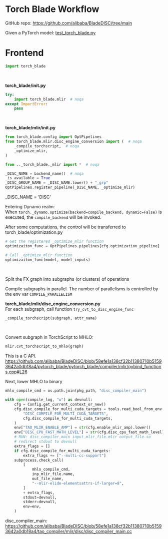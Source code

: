 # Torch Blade Workflow
GitHub repo: https://github.com/alibaba/BladeDISC/tree/main
<br/>

Given a PyTorch model: [test_torch_blade.py](./test_torch_blade.py)

# Frontend
```Python
import torch_blade
```
<br/>

**torch_blade/__init__.py**
```Python
try:
    import torch_blade.mlir  # noqa
except ImportError:
    pass
```
<br/>

**torch_blade/mlir/__init__.py**
```Python
from torch_blade.config import OptPipelines
from torch_blade.mlir.disc_engine_conversion import (  # noqa
    _compile_torchscript,  # noqa
    _optimize_mlir,
)

from .._torch_blade._mlir import *  # noqa

_DISC_NAME = backend_name()  # noqa
_is_available = True
_DISC_GROUP_NAME = _DISC_NAME.lower() + "_grp"
OptPipelines.register_pipeline(_DISC_NAME, _optimize_mlir)
```
_DISC_NAME = 'DISC'
<br/>


Entering Dynamo realm:<br/>
When `torch._dynamo.optimize(backend=compile_backend, dynamic=False)` is executed, the `compile_backend` will be invoked.


After some computations, the control will be transferred to torch_blade/optimization.py
```Python
# Get the registered _optimize_mlir function
optimizaiton_func = OptPipelines.pipelines[cfg.optimization_pipeline]

# Call _optimize_mlir function
optimizaiton_func(model, model_inputs)
```
<br/>

Split the FX graph into subgraphs (or clusters) of operations
<br/>

Compile subgraphs in parallel. The number of parallelisms is controlled by the env var `COMPILE_PARALLELISM`

**torch_blade/mlir/disc_engine_conversion.py**<br/>
For each subgraph, call function `try_cvt_to_disc_engine_func`
```Python
_compile_torchscript(subgraph, attr_name)
```
<br/>

Convert subgraph in TorchScript to MHLO:
```Python
mlir.cvt_torchscript_to_mhlo(graph)
```
This is a C API.
https://github.com/alibaba/BladeDISC/blob/58efe1a138cf32b11380710b51593642a0db18a4/pytorch_blade/pytorch_blade/compiler/mlir/pybind_functions.cpp#L26
<br/>


Next, lower MHLO to binary
```Python
mhlo_compile_cmd = os.path.join(pkg_path, "disc_compiler_main")

with open(compile_log, "w") as devnull:
    cfg = Config.get_current_context_or_new()
    cfg.disc_compile_for_multi_cuda_targets = tools.read_bool_from_env(
        "DISC_COMPILE_FOR_MULTI_CUDA_TARGETS",
        cfg.disc_compile_for_multi_cuda_targets,
    )
    env["TAO_MLIR_ENABLE_AMP"] = str(cfg.enable_mlir_amp).lower()
    env["DISC_CPU_FAST_MATH_LEVEL"] = str(cfg.disc_cpu_fast_math_level)
    # RUN: disc_compiler_main input_mlir_file.mlir output_file.so
    # redirect stdout to devnull
    extra_flags = []
    if cfg.disc_compile_for_multi_cuda_targets:
        extra_flags += ["--multi-cc-support"]
    subprocess.check_call(
        [
            mhlo_compile_cmd,
            inp_mlir_file.name,
            out_file_name,
            "--mlir-elide-elementsattrs-if-larger=8",
        ]
        + extra_flags,
        stdout=devnull,
        stderr=devnull,
        env=env,
    )
```

disc_compiler_main: https://github.com/alibaba/BladeDISC/blob/58efe1a138cf32b11380710b51593642a0db18a4/tao_compiler/mlir/disc/disc_compiler_main.cc
